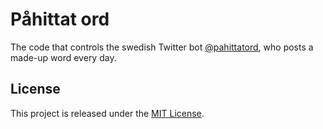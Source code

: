 # Påhittat ord
The code that controls the swedish Twitter bot [@pahittatord](https://twitter.com/pahittatord), who posts a made-up word every day.

## License
This project is released under the [MIT License](LICENSE).